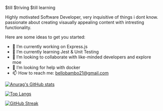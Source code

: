 $till $triving $till learning

Highly motivated Software Developer, very inquisitive of things i dont know.
passionate about creating visaually appealing content with intresting functionality.

Here are some ideas to get you started:

- 🔭 I’m currently working on Express.js
- 🌱 I’m currently learning Jest & Unit Testing
- 👯 I’m looking to collaborate with like-minded developers and explore moe
- 🤔 I’m looking for help with docker
- 📫 How to reach me: bellobambo21@gmail.com




[![Anurag's GitHub stats](https://github-readme-stats.vercel.app/api?username=bellobambo&count_private=true&show_icons=true&theme=radical)](https://github.com/bellobambo/github-readme-stats)


[![Top Langs](https://github-readme-stats.vercel.app/api/top-langs/?username=bellobambo&layout=compact&count_private=true&show_icons=true&theme=radical)](https://github.com/bellobambo/github-readme-stats)

[![GitHub Streak](https://github-readme-streak-stats.herokuapp.com?user=bellobambo&theme=radical)](https://git.io/streak-stats)
